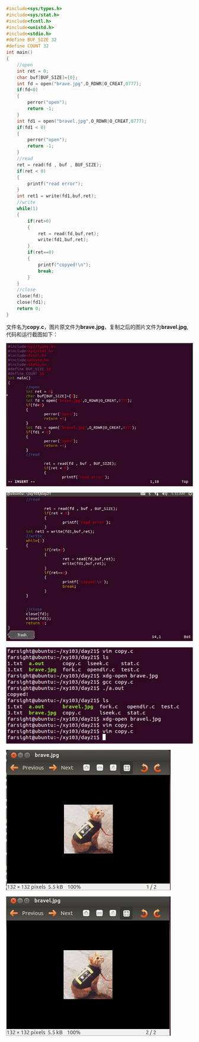 ```c
#include<sys/types.h>
#include<sys/stat.h>
#include<fcntl.h>
#include<unistd.h>
#include<stdio.h>
#define BUF_SIZE 32
#define COUNT 32
int main()
{
    //open
	int ret = 0;
    char buf[BUF_SIZE]={0};
	int fd = open("brave.jpg",O_RDWR|O_CREAT,0777);
	if(fd<0)
    {
        perror("open");
        return -1;
    }
    int fd1 = open("bravel.jpg",O_RDWR|O_CREAT,0777);
    if(fd1 < 0)
    {
    	perror("open");
		return -1;
    }
    //read
	ret = read(fd , buf , BUF_SIZE);
    if(ret < 0)
    {
    	printf("read error");
    }
    int ret1 = write(fd1,buf,ret);
    //write
    while(1)
    {
    	if(ret>0)
        {
        	ret = read(fd,buf,ret);
            write(fd1,buf,ret);
		}
    	if(ret==0)
		{
    		printf("copyed!\n");
        	break;
    	}
	}
	//close
    close(fd);
    close(fd1);
    return 0;
}
```

文件名为**copy.c**，图片原文件为**brave.jpg**，复制之后的图片文件为**bravel.jpg**,代码和运行截图如下：

![1578317570158](images\1578317570158.png)

![1578317604226](images\1578317604226.png)

![1578317636906](images\1578317636906.png)

![1578318004604](images\1578318004604.png)

![1578318041119](images\1578318041119.png)

